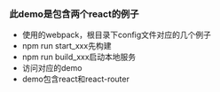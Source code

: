### 此demo是包含两个react的例子
- 使用的webpack，根目录下config文件对应的几个例子
- npm run start_xxx先构建
- npm run build_xxx启动本地服务
- 访问对应的demo
-  demo包含react和react-router